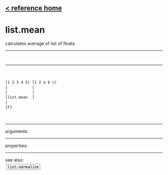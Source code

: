 [< reference home](ceammc_lib.html)
---

# list.mean


calculates average of list of floats

---

<br>


---


```


[1 2 3 4 5( [1 2 a b c(
|           |
|           |
[list.mean  ]
|
[F]

            
```

---
arguments:


---
properties:


---
see also:<br>
[![list.normalize](img/object_list.normalize.png)](list.normalize.html)
